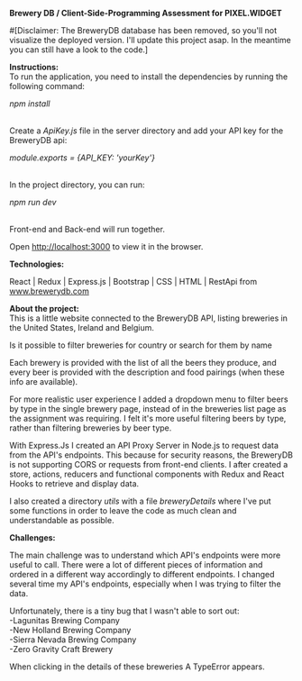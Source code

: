 <b>Brewery DB / Client-Side-Programming Assessment for PIXEL.WIDGET</b>

#[Disclaimer: The BreweryDB database has been removed, so you'll not visualize the deployed version. I'll update this project asap. In the meantime you can still have a look to the code.]

<b>Instructions:</b><br/> To run the application, you need to install the dependencies by running the following command:

<i>npm install</i> <br/><br/>

Create a <i>ApiKey.js</i> file in the server directory and add your API key for the BreweryDB api:

<i>module.exports = {API_KEY: 'yourKey'}</i> <br/><br/>

In the project directory, you can run:

<i>npm run dev</i> <br/><br/>

Front-end and Back-end will run together.

Open [http://localhost:3000](http://localhost:3000) to view it in the browser.

<b>Technologies:</b><br/>

React | Redux | Express.js | Bootstrap | CSS | HTML | RestApi from www.brewerydb.com

<b>About the project:</b> <br/> This is a little website connected to the BreweryDB API, listing breweries in the United States, Ireland and Belgium.

Is it possible to filter breweries for country or search for them by name

Each brewery is provided with the list of all the beers they produce, and every beer is provided with the description and food pairings (when these info are available).

For more realistic user experience I added a dropdown menu to filter beers by type in the single brewery page, instead of in the breweries list page as the assignment was requiring. I felt it's more useful filtering beers by type, rather than filtering breweries by beer type.

With Express.Js I created an API Proxy Server in Node.js to request data from the API's endpoints. This because for security reasons, the BreweryDB is not supporting CORS or requests from front-end clients. I after created a store, actions, reducers and functional components with Redux and React Hooks to retrieve and display data.

I also created a directory <i>utils</i> with a file <i>breweryDetails</i> where I've put some functions in order to leave the code as much clean and understandable as possible.

<b>Challenges:</b>

The main challenge was to understand which API's endpoints were more useful to call. There were a lot of different pieces of information and ordered in a different way accordingly to different endpoints. I changed several time my API's endpoints, especially when I was trying to filter the data.

Unfortunately, there is a tiny bug that I wasn't able to sort out: <br/>-Lagunitas Brewing Company <br/>-New Holland Brewing Company <br/>-Sierra Nevada Brewing Company <br/>-Zero Gravity Craft Brewery

When clicking in the details of these breweries A TypeError appears.

